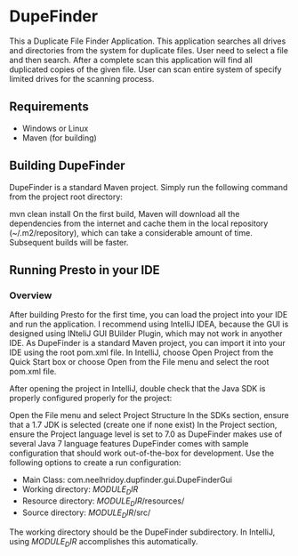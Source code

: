 DupeFinder
==========
This a Duplicate File Finder Application. This application searches all drives and directories from the system for duplicate files. User need to select a file and then search. After a complete scan this application will find all duplicated copies of the given file. User can scan entire system of specify limited drives for the scanning process.

## Requirements
- Windows or Linux
- Maven (for building)

## Building DupeFinder
DupeFinder is a standard Maven project. Simply run the following command from the project root directory:

mvn clean install
On the first build, Maven will download all the dependencies from the internet and cache them in the local repository (~/.m2/repository), which can take a considerable amount of time. Subsequent builds will be faster.

## Running Presto in your IDE

### Overview

After building Presto for the first time, you can load the project into your IDE and run the application. I recommend using IntelliJ IDEA, because the GUI is designed using INteliJ GUI BUilder Plugin, which may not work in anyother IDE. As DupeFinder is a standard Maven project, you can import it into your IDE using the root pom.xml file. In IntelliJ, choose Open Project from the Quick Start box or choose Open from the File menu and select the root pom.xml file.

After opening the project in IntelliJ, double check that the Java SDK is properly configured properly for the project:

Open the File menu and select Project Structure
In the SDKs section, ensure that a 1.7 JDK is selected (create one if none exist)
In the Project section, ensure the Project language level is set to 7.0 as DupeFinder makes use of several Java 7 language features
DupeFinder comes with sample configuration that should work out-of-the-box for development. Use the following options to create a run configuration:

- Main Class: com.neelhridoy.dupfinder.gui.DupeFinderGui
- Working directory: $MODULE_DIR$
- Resource directory: $MODULE_DIR$/resources/
- Source directory: $MODULE_DIR$/src/

The working directory should be the DupeFinder subdirectory. In IntelliJ, using $MODULE_DIR$ accomplishes this automatically. 